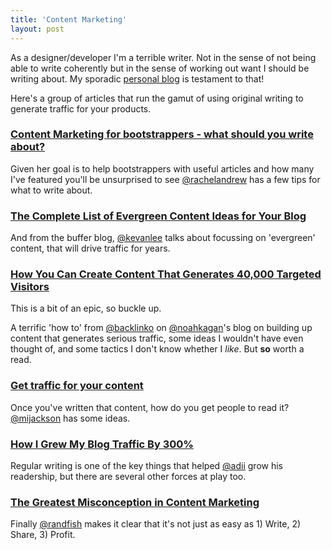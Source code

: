 ```yaml
---
title: 'Content Marketing'
layout: post
---
```


As a designer/developer I'm a terrible writer. Not in the sense of not being able to write coherently but in the sense of working out want I should be writing about. My sporadic [personal blog](http://andycroll.com) is testament to that!

Here's a group of articles that run the gamut of using original writing to generate traffic for your products.

### [Content Marketing for bootstrappers - what should you write about?](http://rachelandrew.co.uk/archives/2014/01/24/content-marketing-for-bootstrappers-what-should-you-write-about/)

Given her goal is to help bootstrappers with useful articles and how many I've featured you'll be unsurprised to see [@rachelandrew](http://twitter.com/rachelandrew) has a few tips for what to write about.


### [The Complete List of Evergreen Content Ideas for Your Blog](http://blog.bufferapp.com/the-complete-list-of-evergreen-content-ideas-for-your-blog)

And from the buffer blog, [@kevanlee](http://twitter.com/kevanlee) talks about focussing on 'evergreen' content, that will drive traffic for years.


### [How You Can Create Content That Generates 40,000 Targeted Visitors](http://okdork.com/2014/04/02/how-you-can-create-content-that-generates-40000-targeted-visitors/)

This is a bit of an epic, so buckle up.

A terrific 'how to' from [@backlinko](http://twitter.com/backlinko) on [@noahkagan](http://twitter.com/noahkagan)'s blog on building up content that generates serious traffic, some ideas I wouldn't have even thought of, and some tactics I don't know whether I _like_. But **so** worth a read.


### [Get traffic for your content](http://justinjackson.ca/build-traffic/)

Once you've written that content, how do you get people to read it? [@mijackson](http://twitter.com/mijackson) has some ideas.


### [How I Grew My Blog Traffic By 300%](http://adii.me/how-i-grew-my-blog-traffic-by-300/)

Regular writing is one of the key things that helped [@adii](http://twitter.com/adii) grow his readership, but there are several other forces at play too.


### [The Greatest Misconception in Content Marketing](http://moz.com/blog/the-greatest-misconception-in-content-marketing-whiteboard-friday)

Finally [@randfish](http://twitter.com/randfish) makes it clear that it's not just as easy as 1) Write, 2) Share, 3) Profit.
